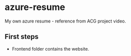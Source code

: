 # azure-resume
My own azure resume - reference from ACG project video.

## First steps

- Frontend folder contains the website.